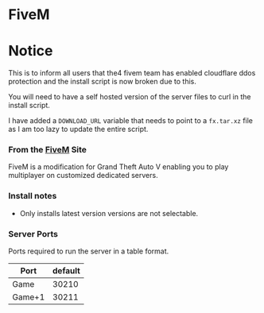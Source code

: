 # FiveM 

# Notice

This is to inform all users that the4 fivem team has enabled cloudflare ddos protection and the install script is now broken due to this.

You will need to have a self hosted version of the server files to curl in the install script.

I have added a `DOWNLOAD_URL` variable that needs to point to a `fx.tar.xz` file as I am too lazy to update the entire script.

### From the [FiveM](https://fivem.net/) Site
FiveM is a modification for Grand Theft Auto V enabling you to play multiplayer on customized dedicated servers.

### Install notes
- Only installs latest version versions are not selectable.

### Server Ports
Ports required to run the server in a table format.

| Port    | default |
|---------|---------|
| Game    | 30210   |
| Game+1  | 30211   |
